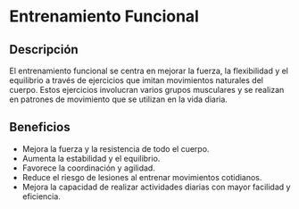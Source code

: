 # Entrenamiento Funcional

## Descripción
El entrenamiento funcional se centra en mejorar la fuerza, la flexibilidad y el equilibrio a través de ejercicios que imitan movimientos naturales del cuerpo. Estos ejercicios involucran varios grupos musculares y se realizan en patrones de movimiento que se utilizan en la vida diaria.

## Beneficios
- Mejora la fuerza y la resistencia de todo el cuerpo.
- Aumenta la estabilidad y el equilibrio.
- Favorece la coordinación y agilidad.
- Reduce el riesgo de lesiones al entrenar movimientos cotidianos.
- Mejora la capacidad de realizar actividades diarias con mayor facilidad y eficiencia.


